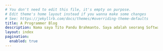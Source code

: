 ```yaml
---
# You don't need to edit this file, it's empty on purpose.
# Edit theme's home layout instead if you wanna make some changes
# See: https://jekyllrb.com/docs/themes/#overriding-theme-defaults
title: A Programmer Blog
description: Nama saya Tito Pandu Brahmanto. Saya adalah seorang Software Engineer yang bekerja di KMKLabs.
layout: index
pagination:
  enabled: true
---
```

